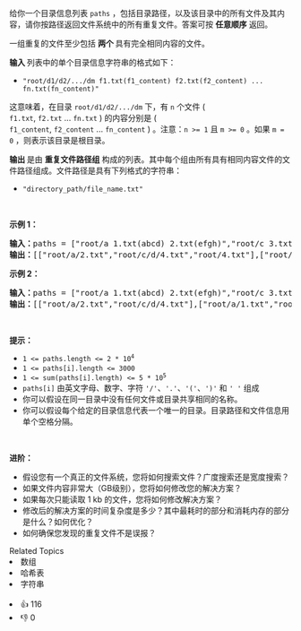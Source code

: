<p>给你一个目录信息列表&nbsp;<code>paths</code> ，包括目录路径，以及该目录中的所有文件及其内容，请你按路径返回文件系统中的所有重复文件。答案可按 <strong>任意顺序</strong> 返回。</p>

<p>一组重复的文件至少包括 <strong>两个 </strong>具有完全相同内容的文件。</p>

<p><strong>输入 </strong>列表中的单个目录信息字符串的格式如下：</p>

<ul> 
 <li><code>"root/d1/d2/.../dm f1.txt(f1_content) f2.txt(f2_content) ... fn.txt(fn_content)"</code></li> 
</ul>

<p>这意味着，在目录&nbsp;<code>root/d1/d2/.../dm</code>&nbsp;下，有 <code>n</code> 个文件 ( <code>f1.txt</code>,&nbsp;<code>f2.txt</code>&nbsp;...&nbsp;<code>fn.txt</code> ) 的内容分别是 ( <code>f1_content</code>,&nbsp;<code>f2_content</code>&nbsp;...&nbsp;<code>fn_content</code> ) 。注意：<code>n &gt;= 1</code> 且 <code>m &gt;= 0</code> 。如果 <code>m = 0</code> ，则表示该目录是根目录。</p>

<p><strong>输出 </strong>是由 <strong>重复文件路径组</strong> 构成的列表。其中每个组由所有具有相同内容文件的文件路径组成。文件路径是具有下列格式的字符串：</p>

<ul> 
 <li><code>"directory_path/file_name.txt"</code></li> 
</ul>

<p>&nbsp;</p>

<p><strong>示例 1：</strong></p>

<pre>
<strong>输入：</strong>paths = ["root/a 1.txt(abcd) 2.txt(efgh)","root/c 3.txt(abcd)","root/c/d 4.txt(efgh)","root 4.txt(efgh)"]
<strong>输出：</strong>[["root/a/2.txt","root/c/d/4.txt","root/4.txt"],["root/a/1.txt","root/c/3.txt"]]
</pre>

<p><strong>示例 2：</strong></p>

<pre>
<strong>输入：</strong>paths = ["root/a 1.txt(abcd) 2.txt(efgh)","root/c 3.txt(abcd)","root/c/d 4.txt(efgh)"]
<strong>输出：</strong>[["root/a/2.txt","root/c/d/4.txt"],["root/a/1.txt","root/c/3.txt"]]
</pre>

<p>&nbsp;</p>

<p><strong>提示：</strong></p>

<ul> 
 <li><code>1 &lt;= paths.length &lt;= 2 * 10<sup>4</sup></code></li> 
 <li><code>1 &lt;= paths[i].length &lt;= 3000</code></li> 
 <li><code>1 &lt;= sum(paths[i].length) &lt;= 5 * 10<sup>5</sup></code></li> 
 <li><code>paths[i]</code> 由英文字母、数字、字符 <code>'/'</code>、<code>'.'</code>、<code>'('</code>、<code>')'</code> 和 <code>' '</code> 组成</li> 
 <li>你可以假设在同一目录中没有任何文件或目录共享相同的名称。</li> 
 <li>你可以假设每个给定的目录信息代表一个唯一的目录。目录路径和文件信息用单个空格分隔。</li> 
</ul>

<p>&nbsp;</p>

<p><strong>进阶：</strong></p>

<ul> 
 <li>假设您有一个真正的文件系统，您将如何搜索文件？广度搜索还是宽度搜索？</li> 
 <li>如果文件内容非常大（GB级别），您将如何修改您的解决方案？</li> 
 <li>如果每次只能读取 1 kb 的文件，您将如何修改解决方案？</li> 
 <li>修改后的解决方案的时间复杂度是多少？其中最耗时的部分和消耗内存的部分是什么？如何优化？</li> 
 <li>如何确保您发现的重复文件不是误报？</li> 
</ul>

<div><div>Related Topics</div><div><li>数组</li><li>哈希表</li><li>字符串</li></div></div><br><div><li>👍 116</li><li>👎 0</li></div>